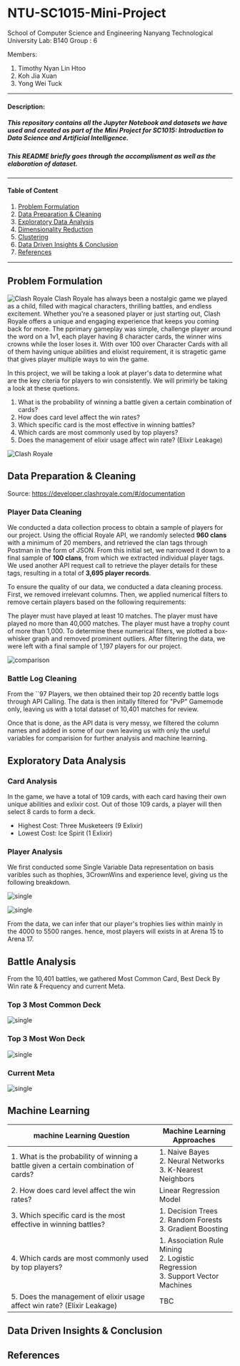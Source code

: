 # NTU-SC1015-Mini-Project
School of Computer Science and Engineering
Nanyang Technological University
Lab: B140
Group : 6

Members:

1. Timothy Nyan Lin Htoo
2. Koh Jia Xuan
3. Yong Wei Tuck
---
#### Description:
##### This repository contains all the Jupyter Notebook and datasets we have used and created as part of the Mini Project for SC1015: Introduction to Data Science and Artificial Intelligence.
##### This README briefly goes through the accomplisment as well as the elaboration of dataset.
---

#### Table of Content
1. [Problem Formulation](####-Problem-Formulation)
2. [Data Preparation & Cleaning](####-Data-Preparation-&-Cleaning)
3. [Exploratory Data Analysis](####-Exploratory-Data-Analysis)
4. [Dimensionality Reduction](####-Dimensionality-Reduction)
5. [Clustering](####-Clustering)
6. [Data Driven Insights & Conclusion](####-Data-Driven-Insights-&-Conclusion)
7. [References](####-References)
---
## Problem Formulation
![Clash Royale](https://static1.thegamerimages.com/wordpress/wp-content/uploads/2023/02/clash-royale-man-and-match.jpg)
Clash Royale has always been a nostalgic game we played as a child, filled with magical characters, thrilling battles, and endless excitement. Whether you're a seasoned player or just starting out, Clash Royale offers a unique and engaging experience that keeps you coming back for more. The pprimary gameplay was simple, challenge player around the word on a 1v1, each player having 8 character cards, the winner wins crowns while the loser loses it. With over 100 over Character Cards with all of them having unique abilities and elixist requirement, it is stragetic game that gives player multiple ways to win the game.

In this project, we will be taking a look at player's data to determine what are the key citeria for players to win consistently. We will primirly be taking a look at these quetions.
1. What is the probability of winning a battle given a certain combination of cards?
2. How does card level affect the win rates?
3. Which specific card is the most effective in winning battles?
4. Which cards are most commonly used by top players?
5. Does the management of elixir usage affect win rate? (Elixir Leakage)

![Clash Royale](https://gifdb.com/images/high/video-game-clash-royale-laughing-king-emote-5ms9vhxu14101bam.gif)
## Data Preparation & Cleaning
Source: https://developer.clashroyale.com/#/documentation

### Player Data Cleaning
We conducted a data collection process to obtain a sample of players for our project. Using the official Royale API, we randomly selected **960 clans** with a minimum of 20 members, and retrieved the clan tags through Postman in the form of JSON. From this initial set, we narrowed it down to a final sample of **100 clans**, from which we extracted individual player tags. We used another API request call to retrieve the player details for these tags, resulting in a total of **3,695 player records**.

To ensure the quality of our data, we conducted a data cleaning process. First, we removed irrelevant columns. Then, we applied numerical filters to remove certain players based on the following requirements:

The player must have played at least 10 matches.
The player must have played no more than 40,000 matches.
The player must have a trophy count of more than 1,000.
To determine these numerical filters, we plotted a box-whisker graph and removed prominent outliers. After filtering the data, we were left with a final sample of 1,197 players for our project.

![comparison](https://user-images.githubusercontent.com/64196627/228193008-8d43abf1-1ed2-4dd2-9fea-c279a0aea6a4.png)


### Battle Log Cleaning
From the ``97 Players, we then obtained their top 20 recently battle logs through API Calling. The data is then initally filtered for "PvP" Gamemode only, leaving us with a total dataset of 10,401 matches for review.


Once that is done, as the API data is very messy, we filtered the column names and added in some of our own leaving us with only the useful variables for comparision for further analysis and machine learning.


## Exploratory Data Analysis
### Card Analysis
In the game, we have a total of 109 cards, with each card having their own unique abilities and exlixir cost. Out of those 109 cards, a player will then select 8 cards to form a deck. 

- Highest Cost: Three Musketeers (9 Exlixir)
- Lowest Cost: Ice Spirit (1 Exlixir)

### Player Analysis
We first conducted some Single Variable Data representation on basis varibles such as thophies, 3CrownWins and experience level, giving us the following breakdown.

![single](https://github.com/timtaifung/timtaifung-NTU-SC1015-Mini-Project/blob/main/Common/Initial%20Cleaning/single%20Variable.png)

![single](https://raw.githubusercontent.com/timtaifung/timtaifung-NTU-SC1015-Mini-Project/main/Common/Initial%20Cleaning/Arena%20Breakdown.png)

From the data, we can infer that our player's trophies lies within mainly in the 4000 to 5500 ranges. hence, most players will exists in at Arena 15 to Arena 17.

## Battle Analysis
From the 10,401 battles, we gathered Most Common Card, Best Deck By Win rate & Frequency and current Meta.

### Top 3 Most Common Deck
![single](https://raw.githubusercontent.com/timtaifung/timtaifung-NTU-SC1015-Mini-Project/main/Common/Initial%20Cleaning/Common.png)

### Top 3 Most Won Deck
![single](https://raw.githubusercontent.com/timtaifung/timtaifung-NTU-SC1015-Mini-Project/main/Common/Initial%20Cleaning/MostWin.png)

### Current Meta
![single](https://raw.githubusercontent.com/timtaifung/timtaifung-NTU-SC1015-Mini-Project/main/Common/Initial%20Cleaning/meta.png)


## Machine Learning

| machine Learning Question | Machine Learning Approaches  |
| ---------------| --------------- |
| 1. What is the probability of winning a battle given a certain combination of cards? | 1. Naive Bayes<br>2. Neural Networks<br>3. K-Nearest Neighbors |
| 2. How does card level affect the win rates? | Linear Regression Model |
| 3. Which specific card is the most effective in winning battles? | 1. Decision Trees<br>2. Random Forests<br>3. Gradient Boosting |
| 4. Which cards are most commonly used by top players? | 1. Association Rule Mining<br>2. Logistic Regression<br>3. Support Vector Machines |
| 5. Does the management of elixir usage affect win rate? (Elixir Leakage) | TBC |

## Data Driven Insights & Conclusion


## References

